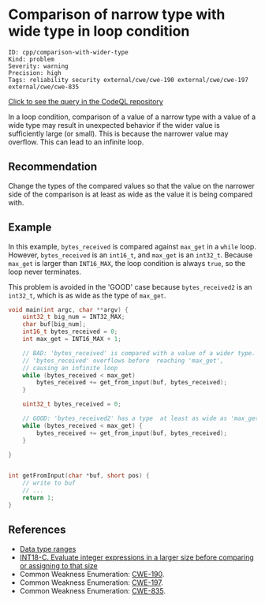 # Comparison of narrow type with wide type in loop condition

```
ID: cpp/comparison-with-wider-type
Kind: problem
Severity: warning
Precision: high
Tags: reliability security external/cwe/cwe-190 external/cwe/cwe-197 external/cwe/cwe-835

```
[Click to see the query in the CodeQL repository](https://github.com/github/codeql/tree/main/cpp/ql/src/Security/CWE/CWE-190/ComparisonWithWiderType.ql)

In a loop condition, comparison of a value of a narrow type with a value of a wide type may result in unexpected behavior if the wider value is sufficiently large (or small). This is because the narrower value may overflow. This can lead to an infinite loop.


## Recommendation
Change the types of the compared values so that the value on the narrower side of the comparison is at least as wide as the value it is being compared with.


## Example
In this example, `bytes_received` is compared against `max_get` in a `while` loop. However, `bytes_received` is an `int16_t`, and `max_get` is an `int32_t`. Because `max_get` is larger than `INT16_MAX`, the loop condition is always `true`, so the loop never terminates.

This problem is avoided in the 'GOOD' case because `bytes_received2` is an `int32_t`, which is as wide as the type of `max_get`.


```c
void main(int argc, char **argv) {
	uint32_t big_num = INT32_MAX;
	char buf[big_num];
	int16_t bytes_received = 0;
	int max_get = INT16_MAX + 1;

	// BAD: 'bytes_received' is compared with a value of a wider type.
	// 'bytes_received' overflows before  reaching 'max_get',
	// causing an infinite loop
	while (bytes_received < max_get)
		bytes_received += get_from_input(buf, bytes_received);
	}

	uint32_t bytes_received = 0;

	// GOOD: 'bytes_received2' has a type  at least as wide as 'max_get'
	while (bytes_received < max_get) {
		bytes_received += get_from_input(buf, bytes_received);
	}

}


int getFromInput(char *buf, short pos) {
	// write to buf
	// ...
	return 1;
}

```

## References
* [Data type ranges](https://docs.microsoft.com/en-us/cpp/cpp/data-type-ranges)
* [INT18-C. Evaluate integer expressions in a larger size before comparing or assigning to that size ](https://wiki.sei.cmu.edu/confluence/display/c/INT18-C.+Evaluate+integer+expressions+in+a+larger+size+before+comparing+or+assigning+to+that+size)
* Common Weakness Enumeration: [CWE-190](https://cwe.mitre.org/data/definitions/190.html).
* Common Weakness Enumeration: [CWE-197](https://cwe.mitre.org/data/definitions/197.html).
* Common Weakness Enumeration: [CWE-835](https://cwe.mitre.org/data/definitions/835.html).